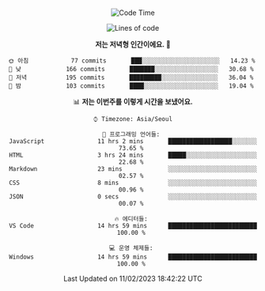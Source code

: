 <div align="center">

<br />

 <!--START_SECTION:waka-->
![Code Time](http://img.shields.io/badge/Code%20Time-292%20hrs%2044%20mins-blue)

![Lines of code](https://img.shields.io/badge/%EC%A0%80%EB%8A%94%20%EC%97%AC%ED%83%9C%EA%B9%8C%EC%A7%80%20-504%20Thousand%20%EC%A4%84%EC%9D%98%20%EC%BD%94%EB%93%9C%EB%A5%BC%20%EC%9E%91%EC%84%B1%ED%96%88%EC%96%B4%EC%9A%94.-blue)

**저는 저녁형 인간이에요. 🦉** 

```text
🌞 아침            77 commits       ███░░░░░░░░░░░░░░░░░░░░░░   14.23 % 
🌆 낮　           166 commits       ███████░░░░░░░░░░░░░░░░░░   30.68 % 
🌃 저녁           195 commits       █████████░░░░░░░░░░░░░░░░   36.04 % 
🌙 밤　           103 commits       ████░░░░░░░░░░░░░░░░░░░░░   19.04 % 

```


📊 **저는 이번주를 이렇게 시간을 보냈어요.** 

```text
⌚︎ Timezone: Asia/Seoul

💬 프로그래밍 언어들: 
JavaScript               11 hrs 2 mins       ██████████████████░░░░░░░   73.65 % 
HTML                     3 hrs 24 mins       █████░░░░░░░░░░░░░░░░░░░░   22.68 % 
Markdown                 23 mins             ░░░░░░░░░░░░░░░░░░░░░░░░░   02.57 % 
CSS                      8 mins              ░░░░░░░░░░░░░░░░░░░░░░░░░   00.96 % 
JSON                     0 secs              ░░░░░░░░░░░░░░░░░░░░░░░░░   00.07 % 

🔥 에디터들: 
VS Code                  14 hrs 59 mins      █████████████████████████   100.00 % 

💻 운영 체제들: 
Windows                  14 hrs 59 mins      █████████████████████████   100.00 % 

```


 Last Updated on 11/02/2023 18:42:22 UTC
<!--END_SECTION:waka-->

</div>
